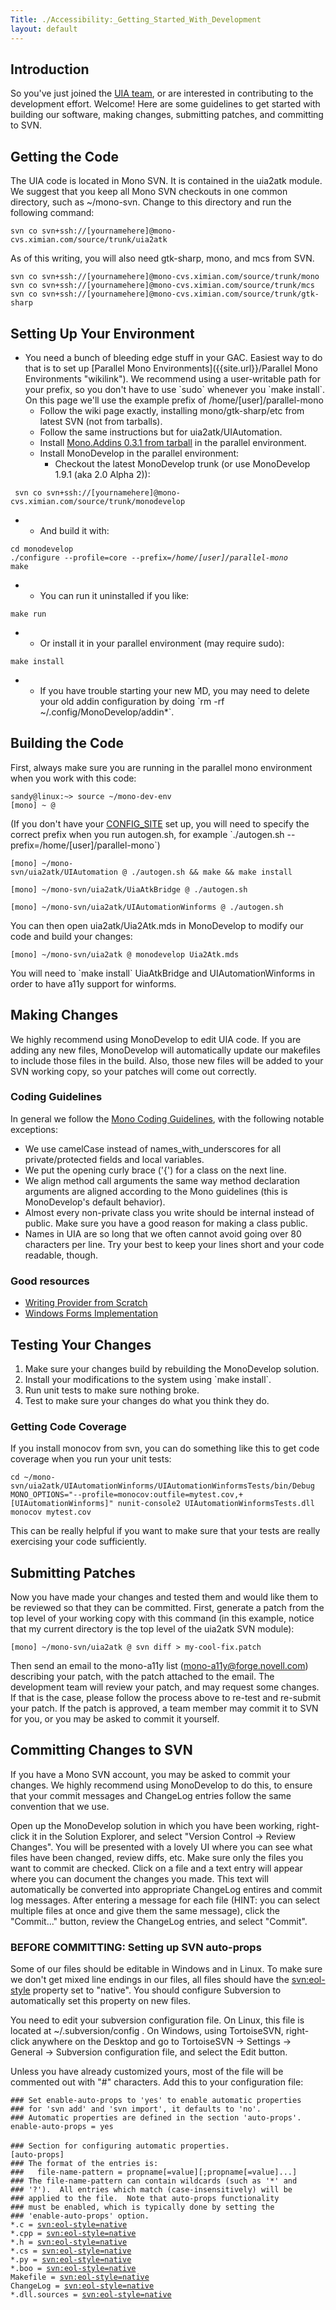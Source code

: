 ```yaml
---
Title: ./Accessibility:_Getting_Started_With_Development
layout: default
---
```


Introduction
------------

So you've just joined the [UIA team]({{site.url}}/Accessibility:_Team "wikilink"), or
are interested in contributing to the development effort. Welcome! Here
are some guidelines to get started with building our software, making
changes, submitting patches, and committing to SVN.

Getting the Code
----------------

The UIA code is located in Mono SVN. It is contained in the uia2atk
module. We suggest that you keep all Mono SVN checkouts in one common
directory, such as \~/mono-svn. Change to this directory and run the
following command:

`svn co svn+ssh://[yournamehere]@mono-cvs.ximian.com/source/trunk/uia2atk`

As of this writing, you will also need gtk-sharp, mono, and mcs from
SVN.

`svn co svn+ssh://[yournamehere]@mono-cvs.ximian.com/source/trunk/mono`\
`svn co svn+ssh://[yournamehere]@mono-cvs.ximian.com/source/trunk/mcs`\
`svn co svn+ssh://[yournamehere]@mono-cvs.ximian.com/source/trunk/gtk-sharp`

Setting Up Your Environment
---------------------------

-   You need a bunch of bleeding edge stuff in your GAC. Easiest way to
    do that is to set up [Parallel Mono
    Environments]({{site.url}}/Parallel Mono Environments "wikilink"). We recommend
    using a user-writable path for your prefix, so you don't have to use
    \`sudo\` whenever you \`make install\`. On this page we'll use the
    example prefix of /home/[user]/parallel-mono
    -   Follow the wiki page exactly, installing mono/gtk-sharp/etc from
        latest SVN (not from tarballs).
    -   Follow the same instructions but for uia2atk/UIAutomation.
    -   Install [Mono.Addins 0.3.1 from
        tarball](http://www.go-mono.com/sources/mono-addins/mono-addins-0.3.1.tar.bz2)
        in the parallel environment.
    -   Install MonoDevelop in the parallel environment:
        -   Checkout the latest MonoDevelop trunk (or use MonoDevelop
            1.9.1 (aka 2.0 Alpha 2)):

` svn co svn+ssh://[yournamehere]@mono-cvs.ximian.com/source/trunk/monodevelop`

-   -   And build it with:

`cd monodevelop`\
`./configure --profile=core --prefix=`*`/home/[user]/parallel-mono`*\
`make`

-   -   You can run it uninstalled if you like:

`make run`

-   -   Or install it in your parallel environment (may require sudo):

`make install`

-   -   If you have trouble starting your new MD, you may need to delete
        your old addin configuration by doing \`rm -rf
        \~/.config/MonoDevelop/addin\*\`.

Building the Code
-----------------

First, always make sure you are running in the parallel mono environment
when you work with this code:

`sandy@linux:~> source ~/mono-dev-env`\
`[mono] ~ @`

(If you don't have your
[CONFIG\_SITE](http://www.mono-project.com/Parallel_Mono_Environments#Tip:_CONFIG_SITE)
set up, you will need to specify the correct prefix when you run
autogen.sh, for example \`./autogen.sh
--prefix=/home/[user]/parallel-mono\`)

`[mono] ~/mono-svn/uia2atk/UIAutomation @ ./autogen.sh && make && make install`

`[mono] ~/mono-svn/uia2atk/UiaAtkBridge @ ./autogen.sh`

`[mono] ~/mono-svn/uia2atk/UIAutomationWinforms @ ./autogen.sh`

You can then open uia2atk/Uia2Atk.mds in MonoDevelop to modify our code
and build your changes:

`[mono] ~/mono-svn/uia2atk @ monodevelop Uia2Atk.mds`

You will need to \`make install\` UiaAtkBridge and UIAutomationWinforms
in order to have a11y support for winforms.

Making Changes
--------------

We highly recommend using MonoDevelop to edit UIA code. If you are
adding any new files, MonoDevelop will automatically update our
makefiles to include those files in the build. Also, those new files
will be added to your SVN working copy, so your patches will come out
correctly.

### Coding Guidelines

In general we follow the [Mono Coding
Guidelines]({{site.url}}/Coding_Guidelines "wikilink"), with the following notable
exceptions:

-   We use camelCase instead of names\_with\_underscores for all
    private/protected fields and local variables.
-   We put the opening curly brace ('{') for a class on the next line.
-   We align method call arguments the same way method declaration
    arguments are aligned according to the Mono guidelines (this is
    MonoDevelop's default behavior).
-   Almost every non-private class you write should be internal instead
    of public. Make sure you have a good reason for making a class
    public.
-   Names in UIA are so long that we often cannot avoid going over 80
    characters per line. Try your best to keep your lines short and your
    code readable, though.

### Good resources

-   [ Writing Provider from
    Scratch]({{site.url}}/Accessibility:_Provider_From_Scratch "wikilink")
-   [ Windows Forms
    Implementation]({{site.url}}/Accessibility:_Winforms_Implementation "wikilink")

Testing Your Changes
--------------------

1.  Make sure your changes build by rebuilding the MonoDevelop solution.
2.  Install your modifications to the system using \`make install\`.
3.  Run unit tests to make sure nothing broke.
4.  Test to make sure your changes do what you think they do.

### Getting Code Coverage

If you install monocov from svn, you can do something like this to get
code coverage when you run your unit tests:

`cd ~/mono-svn/uia2atk/UIAutomationWinforms/UIAutomationWinformsTests/bin/Debug`\
`MONO_OPTIONS="--profile=monocov:outfile=mytest.cov,+[UIAutomationWinforms]" nunit-console2 UIAutomationWinformsTests.dll`\
`monocov mytest.cov`

This can be really helpful if you want to make sure that your tests are
really exercising your code sufficiently.

Submitting Patches
------------------

Now you have made your changes and tested them and would like them to be
reviewed so that they can be committed. First, generate a patch from the
top level of your working copy with this command (in this example,
notice that my current directory is the top level of the uia2atk SVN
module):

`[mono] ~/mono-svn/uia2atk @ svn diff > my-cool-fix.patch`

Then send an email to the mono-a11y list
([mono-a11y@forge.novell.com](http://forge.novell.com/mailman/listinfo/mono-a11y))
describing your patch, with the patch attached to the email. The
development team will review your patch, and may request some changes.
If that is the case, please follow the process above to re-test and
re-submit your patch. If the patch is approved, a team member may commit
it to SVN for you, or you may be asked to commit it yourself.

Committing Changes to SVN
-------------------------

If you have a Mono SVN account, you may be asked to commit your changes.
We highly recommend using MonoDevelop to do this, to ensure that your
commit messages and ChangeLog entries follow the same convention that we
use.

Open up the MonoDevelop solution in which you have been working,
right-click it in the Solution Explorer, and select "Version Control -\>
Review Changes". You will be presented with a lovely UI where you can
see what files have been changed, review diffs, etc. Make sure only the
files you want to commit are checked. Click on a file and a text entry
will appear where you can document the changes you made. This text will
automatically be converted into appropriate ChangeLog entires and commit
log messages. After entering a message for each file (HINT: you can
select multiple files at once and give them the same message), click the
"Commit..." button, review the ChangeLog entries, and select "Commit".

### BEFORE COMMITTING: Setting up SVN auto-props

Some of our files should be editable in Windows and in Linux. To make
sure we don't get mixed line endings in our files, all files should have
the <svn:eol-style> property set to "native". You should configure
Subversion to automatically set this property on new files.

You need to edit your subversion configuration file. On Linux, this file
is located at \~/.subversion/config . On Windows, using TortoiseSVN,
right-click anywhere on the Desktop and go to TortoiseSVN -\> Settings
-\> General -\> Subversion configuration file, and select the Edit
button.

Unless you have already customized yours, most of the file will be
commented out with "\#" characters. Add this to your configuration file:

`### Set enable-auto-props to 'yes' to enable automatic properties`\
`### for 'svn add' and 'svn import', it defaults to 'no'.`\
`### Automatic properties are defined in the section 'auto-props'.`\
`enable-auto-props = yes`\
\
`### Section for configuring automatic properties.`\
`[auto-props]`\
`### The format of the entries is:`\
`###   file-name-pattern = propname[=value][;propname[=value]...]`\
`### The file-name-pattern can contain wildcards (such as '*' and`\
`### '?').  All entries which match (case-insensitively) will be`\
`### applied to the file.  Note that auto-props functionality`\
`### must be enabled, which is typically done by setting the`\
`### 'enable-auto-props' option.`\
`*.c = `[`svn:eol-style=native`](svn:eol-style=native)\
`*.cpp = `[`svn:eol-style=native`](svn:eol-style=native)\
`*.h = `[`svn:eol-style=native`](svn:eol-style=native)\
`*.cs = `[`svn:eol-style=native`](svn:eol-style=native)\
`*.py = `[`svn:eol-style=native`](svn:eol-style=native)\
`*.boo = `[`svn:eol-style=native`](svn:eol-style=native)\
`Makefile = `[`svn:eol-style=native`](svn:eol-style=native)\
`ChangeLog = `[`svn:eol-style=native`](svn:eol-style=native)\
`*.dll.sources = `[`svn:eol-style=native`](svn:eol-style=native)
